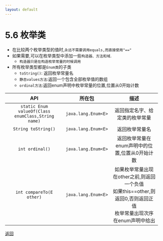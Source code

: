 ```yaml
---
layout: default
---
```


# 5.6 枚举类  
+ 在比较两个枚举类型的值时,`永远不需要调用equals,而直接使用"=="`  
+ 如果需要,可以在枚举类型中添加一些`构造器、方法和域`.  
    - `构造器只是在构造枚举常量的时候调用`  
+ 所有枚举类型都是`Enum类`的子类  
    - `toString()`: 返回枚举常量名  
    - `静态values方法`:返回一个包含全部枚举值的数组  
    - `ordinal方法`:返回enum声明中枚举常量的位置,位置从0开始计数

|API|所在包|描述|
|:---:|:---:|:---:|
|`static Enum valueOf(Class enumClass,String name)`|`java.lang.Enum<E>`|返回指定名字、给定类的枚举常量|
|`String toString()`|`java.lang.Enum<E>`|返回枚举常量名|
|`int ordinal()`|`java.lang.Enum<E>`|返回枚举常量在enum声明中的位置,位置从0开始计数|
|`int compareTo(E other)`|`java.lang.Enum<E>`|如果枚举常量出现在other之前,则返回一个负值<br>如果this==other,则返回0,否则返回正值<br>枚举常量出现次序在enum声明中给出|  

[返回](./menu)